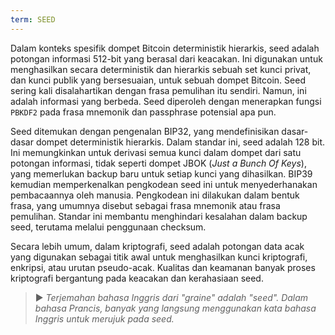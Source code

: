 ```yaml
---
term: SEED
---
```


Dalam konteks spesifik dompet Bitcoin deterministik hierarkis, seed adalah potongan informasi 512-bit yang berasal dari keacakan. Ini digunakan untuk menghasilkan secara deterministik dan hierarkis sebuah set kunci privat, dan kunci publik yang bersesuaian, untuk sebuah dompet Bitcoin. Seed sering kali disalahartikan dengan frasa pemulihan itu sendiri. Namun, ini adalah informasi yang berbeda. Seed diperoleh dengan menerapkan fungsi `PBKDF2` pada frasa mnemonik dan passphrase potensial apa pun.

Seed ditemukan dengan pengenalan BIP32, yang mendefinisikan dasar-dasar dompet deterministik hierarkis. Dalam standar ini, seed adalah 128 bit. Ini memungkinkan untuk derivasi semua kunci dalam dompet dari satu potongan informasi, tidak seperti dompet JBOK (*Just a Bunch Of Keys*), yang memerlukan backup baru untuk setiap kunci yang dihasilkan. BIP39 kemudian memperkenalkan pengkodean seed ini untuk menyederhanakan pembacaannya oleh manusia. Pengkodean ini dilakukan dalam bentuk frasa, yang umumnya disebut sebagai frasa mnemonik atau frasa pemulihan. Standar ini membantu menghindari kesalahan dalam backup seed, terutama melalui penggunaan checksum.

Secara lebih umum, dalam kriptografi, seed adalah potongan data acak yang digunakan sebagai titik awal untuk menghasilkan kunci kriptografi, enkripsi, atau urutan pseudo-acak. Kualitas dan keamanan banyak proses kriptografi bergantung pada keacakan dan kerahasiaan seed.

> ► *Terjemahan bahasa Inggris dari "graine" adalah "seed". Dalam bahasa Prancis, banyak yang langsung menggunakan kata bahasa Inggris untuk merujuk pada seed.*